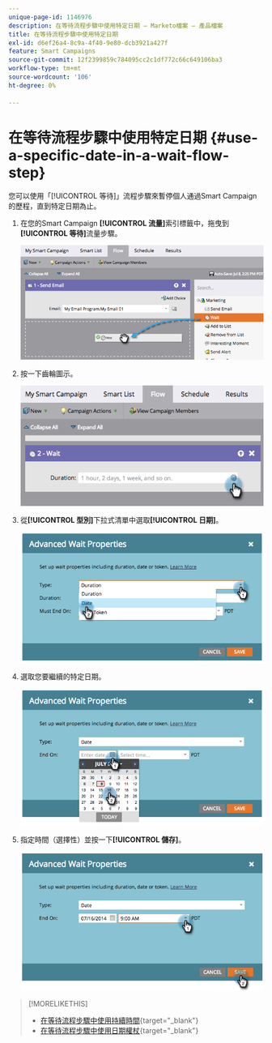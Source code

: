 ```yaml
---
unique-page-id: 1146976
description: 在等待流程步驟中使用特定日期 — Marketo檔案 — 產品檔案
title: 在等待流程步驟中使用特定日期
exl-id: d6ef26a4-8c9a-4f40-9e80-dcb3921a427f
feature: Smart Campaigns
source-git-commit: 12f2399859c784095cc2c1df772c66c649106ba3
workflow-type: tm+mt
source-wordcount: '106'
ht-degree: 0%

---
```


# 在等待流程步驟中使用特定日期 {#use-a-specific-date-in-a-wait-flow-step}

您可以使用「[!UICONTROL 等待]」流程步驟來暫停個人通過Smart Campaign的歷程，直到特定日期為止。

1. 在您的Smart Campaign **[!UICONTROL 流量]**&#x200B;索引標籤中，拖曳到&#x200B;**[!UICONTROL 等待]**&#x200B;流量步驟。

   ![](assets/use-a-specific-date-in-a-wait-flow-step-1.png)

1. 按一下齒輪圖示。

   ![](assets/use-a-specific-date-in-a-wait-flow-step-2.png)

1. 從&#x200B;**[!UICONTROL 型別]**&#x200B;下拉式清單中選取&#x200B;**[!UICONTROL 日期]**。

   ![](assets/use-a-specific-date-in-a-wait-flow-step-3.png)

1. 選取您要繼續的特定日期。

   ![](assets/use-a-specific-date-in-a-wait-flow-step-4.png)

1. 指定時間（選擇性）並按一下&#x200B;**[!UICONTROL 儲存]**。

   ![](assets/use-a-specific-date-in-a-wait-flow-step-5.png)

>[!MORELIKETHIS]
>
>* [在等待流程步驟中使用持續時間](/help/marketo/product-docs/core-marketo-concepts/smart-campaigns/flow-actions/wait/use-a-duration-in-a-wait-flow-step.md){target="_blank"}
>* [在等待流程步驟中使用日期權杖](/help/marketo/product-docs/core-marketo-concepts/smart-campaigns/flow-actions/wait/use-a-date-token-in-a-wait-flow-step.md){target="_blank"}
